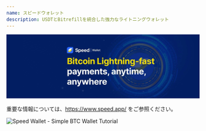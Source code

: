 ```yaml
---
name: スピードウォレット
description: USDTとBitrefillを統合した強力なライトニングウォレット
---
```

![cover](assets/cover.webp)

重要な情報については、https://www.speed.app/ をご参照ください。

![ Speed Wallet - Simple BTC Wallet Tutorial ](https://youtu.be/2o8gH-D89HI?si=7dDRBIZiIW4Tp4ka)